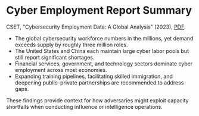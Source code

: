# Cyber Employment Report Summary

CSET, "Cybersecurity Employment Data: A Global Analysis" (2023), [PDF](https://cset.georgetown.edu/wp-content/uploads/t0231_cyber_employment_report_EN.pdf).

- The global cybersecurity workforce numbers in the millions, yet demand exceeds supply by roughly three million roles.
- The United States and China each maintain large cyber labor pools but still report significant shortages.
- Financial services, government, and technology sectors dominate cyber employment across most economies.
- Expanding training pipelines, facilitating skilled immigration, and deepening public–private partnerships are recommended to address gaps.

These findings provide context for how adversaries might exploit capacity shortfalls when conducting influence or intelligence operations.
